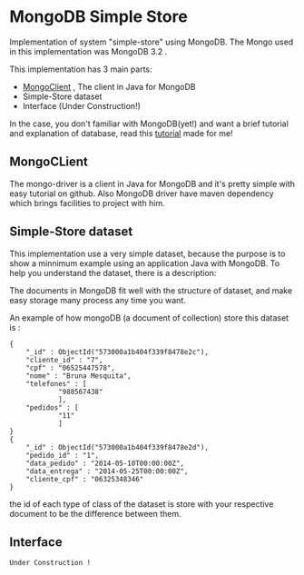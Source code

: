 MongoDB Simple Store
=============

Implementation of system "simple-store" using MongoDB.
The Mongo used in this implementation was MongoDB 3.2 .

This implementation has 3 main parts:
- [MongoClient](https://docs.mongodb.com/getting-started/java/client/) , The client  in Java for MongoDB
- Simple-Store dataset
- Interface (Under Construction!)

In the case, you don't familiar with MongoDB(yet!) and want a brief tutorial and explanation of database, read this [tutorial](https://docs.google.com/presentation/d/1QaBObc0nQNZzymat9hpAtiAj8qN46Peaj4bgKgf6g4o/edit?usp=sharing) made for me!
	

## MongoCLient

The mongo-driver is a client in Java for MongoDB and it's pretty simple with easy tutorial on github. Also MongoDB driver have maven dependency which brings facilities to project with him.


## Simple-Store dataset

This implementation use a very simple dataset, because the purpose is to show a minnimum example using an application Java with MongoDB.
To help you understand the dataset, there is a description:


The documents in MongoDB fit well with the structure of dataset, and make easy storage many process any time you want.

An example of how mongoDB (a document of collection) store this dataset is :

	{
        "_id" : ObjectId("573000a1b404f339f8478e2c"),
        "cliente_id" : "7",
        "cpf" : "06525447578",
        "nome" : "Bruna Mesquita",
        "telefones" : [
                "988567438"
                ],
        "pedidos" : [
                "11"
                ]
	}
	{
        "_id" : ObjectId("573000a1b404f339f8478e2d"),
        "pedido_id" : "1",
        "data_pedido" : "2014-05-10T00:00:00Z",
        "data_entrega" : "2014-05-25T00:00:00Z",
        "cliente_cpf" : "06325348346"
	}

the id of each type of class of the dataset is store with your respective document to be the difference between them.

## Interface

	Under Construction !

